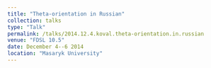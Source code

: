 ```yaml
---
title: "Theta-orientation in Russian"
collection: talks
type: "Talk"
permalink: /talks/2014.12.4.koval.theta-orientation.in.russian
venue: "FDSL 10.5"
date: December 4--6 2014
location: "Masaryk University"
---
```

